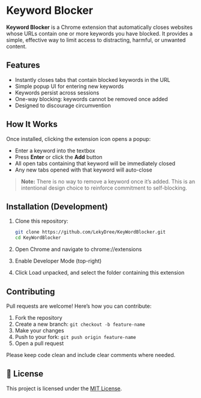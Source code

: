 # Keyword Blocker

**Keyword Blocker** is a Chrome extension that automatically closes websites whose URLs contain one or more keywords you have blocked. It provides a simple, effective way to limit access to distracting, harmful, or unwanted content.

## Features

- Instantly closes tabs that contain blocked keywords in the URL
- Simple popup UI for entering new keywords
- Keywords persist across sessions
- One-way blocking: keywords cannot be removed once added
- Designed to discourage circumvention

## How It Works

Once installed, clicking the extension icon opens a popup:
- Enter a keyword into the textbox
- Press **Enter** or click the **Add** button
- All open tabs containing that keyword will be immediately closed
- Any new tabs opened with that keyword will auto-close

> **Note:** There is no way to remove a keyword once it’s added. This is an intentional design choice to reinforce commitment to self-blocking.

## Installation (Development)

1. Clone this repository:
   ```bash
   git clone https://github.com/LekyDree/KeyWordBlocker.git
   cd KeyWordBlocker

2. Open Chrome and navigate to chrome://extensions

3. Enable Developer Mode (top-right)

4. Click Load unpacked, and select the folder containing this extension

## Contributing

Pull requests are welcome! Here’s how you can contribute:

1. Fork the repository  
2. Create a new branch: `git checkout -b feature-name`  
3. Make your changes  
4. Push to your fork: `git push origin feature-name`  
5. Open a pull request  

Please keep code clean and include clear comments where needed.

## 📄 License

This project is licensed under the [MIT License](LICENSE).
